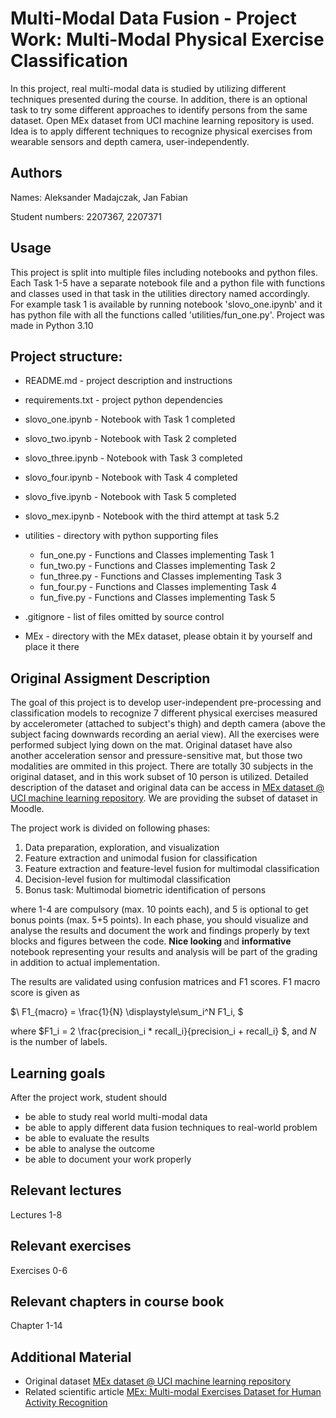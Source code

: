 # Multi-Modal Data Fusion - Project Work: Multi-Modal Physical Exercise Classification


In this project, real multi-modal data is studied by utilizing different techniques presented during the course.
In addition, there is an optional task to try some different approaches to identify persons from the same dataset.
Open MEx dataset from UCI machine learning repository is used. Idea is to apply different techniques to recognize
physical exercises from wearable sensors and depth camera, user-independently.


## Authors


Names:
Aleksander Madajczak,
Jan Fabian

Student numbers:
2207367,
2207371


## Usage

This project is split into multiple files including notebooks and python files. 
Each Task 1-5 have a separate notebook file and a python file with functions 
and classes used in that task in the utilities directory named accordingly. 
For example task 1 is available by running notebook 'slovo_one.ipynb' and it 
has python file with all the functions called 'utilities/fun_one.py'.
Project was made in Python 3.10

## Project structure:
* README.md - project description and instructions
* requirements.txt - project python dependencies


* slovo_one.ipynb - Notebook with Task 1 completed
* slovo_two.ipynb - Notebook with Task 2 completed
* slovo_three.ipynb - Notebook with Task 3 completed
* slovo_four.ipynb - Notebook with Task 4 completed
* slovo_five.ipynb - Notebook with Task 5 completed 
* slovo_mex.ipynb - Notebook with the third attempt at task 5.2


* utilities - directory with python supporting files
  * fun_one.py - Functions and Classes implementing Task 1 
  * fun_two.py - Functions and Classes implementing Task 2
  * fun_three.py - Functions and Classes implementing Task 3
  * fun_four.py - Functions and Classes implementing Task 4
  * fun_five.py - Functions and Classes implementing Task 5


* .gitignore - list of files omitted by source control
* MEx - directory with the MEx dataset, please obtain it by yourself and place it there




## Original Assigment Description

The goal of this project is to develop user-independent pre-processing and classification models to recognize 7 different physical exercises measured by accelerometer (attached to subject's thigh) and depth camera (above the subject facing downwards recording an aerial view). All the exercises were performed subject lying down on the mat. Original dataset have also another acceleration sensor and pressure-sensitive mat, but those two modalities are ommited in this project. There are totally 30 subjects in the original dataset, and in this work subset of 10 person is utilized. Detailed description of the dataset and original data can be access in [MEx dataset @ UCI machine learning repository](https://archive.ics.uci.edu/ml/datasets/MEx#). We are providing the subset of dataset in Moodle.

The project work is divided on following phases:

1. Data preparation, exploration, and visualization
2. Feature extraction and unimodal fusion for classification
3. Feature extraction and feature-level fusion for multimodal classification
4. Decision-level fusion for multimodal classification
5. Bonus task: Multimodal biometric identification of persons

where 1-4 are compulsory (max. 10 points each), and 5 is optional to get bonus points (max. 5+5 points). In each phase, you should visualize and analyse the results and document the work and findings properly by text blocks and figures between the code. <b> Nice looking </b> and <b> informative </b> notebook representing your results and analysis will be part of the grading in addition to actual implementation.

The results are validated using confusion matrices and F1 scores. F1 macro score is given as


$\ F1_{macro} = \frac{1}{N} \displaystyle\sum_i^N F1_i, $

where $F1_i = 2  \frac{precision_i * recall_i}{precision_i + recall_i} $, and $N$ is the number of labels.





## Learning goals

After the project work, student should

- be able to study real world multi-modal data
- be able to apply different data fusion techniques to real-world problem
- be able to evaluate the results
- be able to analyse the outcome
- be able to document your work properly

## Relevant lectures

Lectures 1-8

## Relevant exercises

Exercises 0-6

## Relevant chapters in course book

Chapter 1-14

## Additional Material

* Original dataset [MEx dataset @ UCI machine learning repository](https://archive.ics.uci.edu/ml/datasets/MEx#)
* Related scientific article [MEx: Multi-modal Exercises Dataset for Human Activity Recognition](https://arxiv.org/pdf/1908.08992.pdf)
